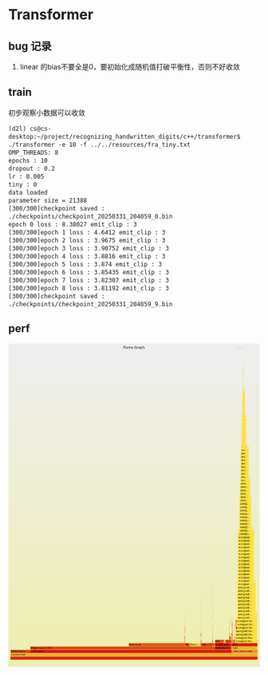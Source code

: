 # Transformer

## bug 记录

1. linear 的bias不要全是0，要初始化成随机值打破平衡性，否则不好收敛

## train

初步观察小数据可以收敛

```
(d2l) cs@cs-desktop:~/project/recognizing_handwritten_digits/c++/transformer$ ./transformer -e 10 -f ../../resources/fra_tiny.txt 
OMP_THREADS: 8
epochs : 10
dropout : 0.2
lr : 0.005
tiny : 0
data loaded
parameter size = 21388
[300/300]checkpoint saved : ./checkpoints/checkpoint_20250331_204059_0.bin
epoch 0 loss : 8.38027 emit_clip : 3
[300/300]epoch 1 loss : 4.6412 emit_clip : 3
[300/300]epoch 2 loss : 3.9675 emit_clip : 3
[300/300]epoch 3 loss : 3.90752 emit_clip : 3
[300/300]epoch 4 loss : 3.8816 emit_clip : 3
[300/300]epoch 5 loss : 3.874 emit_clip : 3
[300/300]epoch 6 loss : 3.85435 emit_clip : 3
[300/300]epoch 7 loss : 3.82307 emit_clip : 3
[300/300]epoch 8 loss : 3.81192 emit_clip : 3
[300/300]checkpoint saved : ./checkpoints/checkpoint_20250331_204059_9.bin
```

## perf
![alt text](perf/p_3681797.svg)